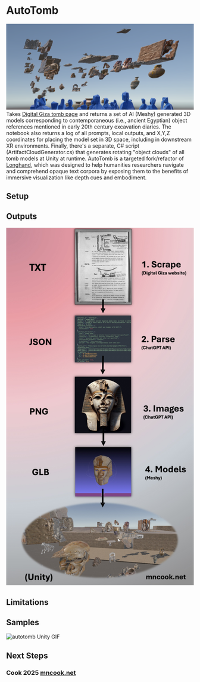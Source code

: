 # AutoTomb
![autotomb Unity screencap](https://github.com/Cook4986/AutoTomb/blob/main/autotombScreencap.png)
Takes [Digital Giza tomb page](http://giza.fas.harvard.edu/sites/532/full/) and returns a set of AI (Meshy) generated 3D models corresponding to contemporaneous (i.e., ancient Egyptian) object references mentioned in early 20th century excavation diaries. The notebook also returns a log of all prompts, local outputs, and X,Y,Z coordinates for placing the model set in 3D space, including in downstream XR environments. Finally, there's a separate, C# script (ArtifactCloudGenerator.cs) that generates rotating "object clouds" of all tomb models at Unity at runtime. AutoTomb is a targeted fork/refactor of [Longhand](https://github.com/Cook4986/Longhand), which was designed to help humanities researchers navigate and comprehend opaque text corpora by exposing them to the benefits of immersive visualization like depth cues and embodiment. 
## Setup
## Outputs
![autotomb throughput diagram](https://github.com/Cook4986/AutoTomb/blob/main/autotombPipeline.jpg)
## Limitations
## Samples
![autotomb Unity GIF](https://github.com/Cook4986/AutoTomb/blob/main/autotombGif.gif)
## Next Steps

### Cook 2025 [mncook.net](mncook.net)
